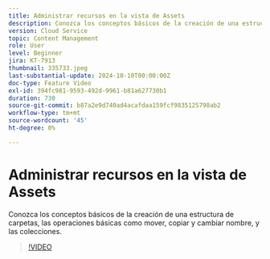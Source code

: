 ```yaml
---
title: Administrar recursos en la vista de Assets
description: Conozca los conceptos básicos de la creación de una estructura de carpetas y las operaciones básicas como mover, copiar y cambiar nombre.
version: Cloud Service
topic: Content Management
role: User
level: Beginner
jira: KT-7913
thumbnail: 335733.jpeg
last-substantial-update: 2024-10-10T00:00:00Z
doc-type: Feature Video
exl-id: 394fc981-9593-492d-9961-b81a627730b1
duration: 730
source-git-commit: b87a2e9d740ad4acafdaa159fcf9835125798ab2
workflow-type: tm+mt
source-wordcount: '45'
ht-degree: 0%

---
```


# Administrar recursos en la vista de Assets

Conozca los conceptos básicos de la creación de una estructura de carpetas, las operaciones básicas como mover, copiar y cambiar nombre, y las colecciones.

>[!VIDEO](https://video.tv.adobe.com/v/335733?quality=12&learn=on)
